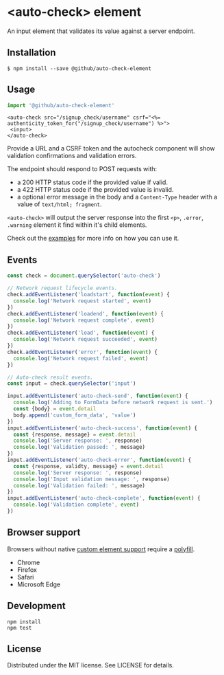 # &lt;auto-check&gt; element

An input element that validates its value against a server endpoint.

## Installation

```
$ npm install --save @github/auto-check-element
```

## Usage

```js
import '@github/auto-check-element'
```

```erb
<auto-check src="/signup_check/username" csrf="<%= authenticity_token_for("/signup_check/username") %>">
 <input>
</auto-check>
```

Provide a URL and a CSRF token and the autocheck component will show validation confirmations and validation errors.

The endpoint should respond to POST requests with:
 - a 200 HTTP status code if the provided value if valid.
 - a 422 HTTP status code if the provided value is invalid.
 - a optional error message in the body and a `Content-Type` header with a value of `text/html; fragment`.

`<auto-check>` will output the server response into the first `<p>`, `.error`, `.warning` element it find within it's
child elements.

Check out the [examples](https://github.github.io/auto-check-element/examples/) for more info on how you can use it.

## Events

```js
const check = document.querySelector('auto-check')

// Network request lifecycle events.
check.addEventListener('loadstart', function(event) {
  console.log('Network request started', event)
})
check.addEventListener('loadend', function(event) {
  console.log('Network request complete', event)
})
check.addEventListener('load', function(event) {
  console.log('Network request succeeded', event)
})
check.addEventListener('error', function(event) {
  console.log('Network request failed', event)
})

// Auto-check result events.
const input = check.querySelector('input')

input.addEventListener('auto-check-send', function(event) {
  console.log('Adding to FormData before network request is sent.')
  const {body} = event.detail
  body.append('custom_form_data', 'value')
})
input.addEventListener('auto-check-success', function(event) {
  const {response, message} = event.detail
  console.log('Server response: ', response)
  console.log('Validation passed: ', message)
})
input.addEventListener('auto-check-error', function(event) {
  const {response, validty, message} = event.detail
  console.log('Server response: ', response)
  console.log('Input validation message: ', response)
  console.log('Validation failed: ', message)
})
input.addEventListener('auto-check-complete', function(event) {
  console.log('Validation complete', event)
})
```

## Browser support

Browsers without native [custom element support][support] require a [polyfill][].

- Chrome
- Firefox
- Safari
- Microsoft Edge

[support]: https://caniuse.com/#feat=custom-elementsv1
[polyfill]: https://github.com/webcomponents/custom-elements

## Development

```
npm install
npm test
```

## License

Distributed under the MIT license. See LICENSE for details.
